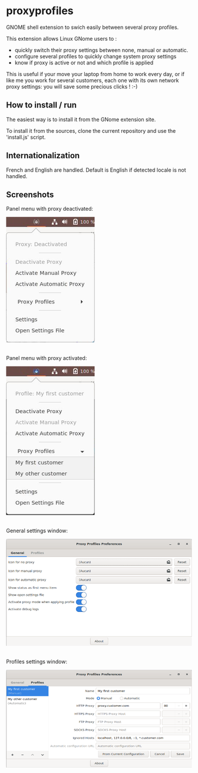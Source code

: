 # proxyprofiles
GNOME shell extension to swich easily between several proxy profiles.

This extension allows Linux GNome users to :
- quickly switch their proxy settings between none, manual or automatic.
- configure several profiles to quickly change system proxy settings
- know if proxy is active or not and which profile is applied

This is useful if your move your laptop from home to work every day, or if like me you work for several customers,
each one with its own network proxy settings: you will save some precious clicks ! :-)

## How to install / run

The easiest way is to install it from the GNome extension site.

To install it from the sources, clone the current repository and use the 'install.js' script.

## Internationalization

French and English are handled. Default is English if detected locale is not handled.

## Screenshots

Panel menu with proxy deactivated:

![With proxy deactivated](screenshot-menu-deactivated.png?raw=true "With proxy deactivated")
` `  
` `  


Panel menu with proxy activated:

![With proxy activated](screenshot-menu-activated.png?raw=true "With proxy activated and a profile applied")
` `  
` `  


General settings window:

![General settings](screenshot-general.png?raw=true "General settings")
` `  
` `  


Profiles settings window:

![Profiles settings](screenshot-profiles.png?raw=true "Profiles settings")
